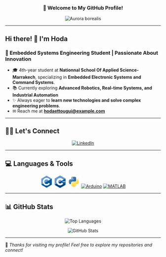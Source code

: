 <h3 align="center">🚀 Welcome to My GitHub Profile!</h3>

<div align="center">



![Aurora borealis](https://github.com/user-attachments/assets/3def1a93-5c88-410d-ad50-956bb24b0fbd)




 

</div>

---

## Hi there! 👋 I'm Hoda

### 🔬 Embedded Systems Engineering Student | Passionate About Innovation

- 🎓 4th-year student at **Nationnal School Of Applied Science-Marrakech**, specializing in **Embedded Electronic Systems and Command Systems**.
- 📚 Currently exploring **Advanced Robotics, Real-time Systems, and Industrial Automation**
- ✨ Always eager to **learn new technologies and solve complex engineering problems**.
- ✉ Reach me at **hodaettougui@example.com**

---

## 👨‍💻 Let's Connect

<p align="center">
<a href="www.linkedin.com/in/hoda-ettougui" target="_blank"><img src="https://raw.githubusercontent.com/rahuldkjain/github-profile-readme-generator/master/src/images/icons/Social/linked-in-alt.svg" alt="LinkedIn" height="30" width="40" /></a> 

</p>

---

## 💻 Languages & Tools

<p align="center">
<a href="https://www.cprogramming.com/" target="_blank"><img src="https://raw.githubusercontent.com/devicons/devicon/master/icons/c/c-original.svg" alt="C" width="40" height="40"/></a>
<a href="https://www.w3schools.com/cpp/" target="_blank"><img src="https://raw.githubusercontent.com/devicons/devicon/master/icons/cplusplus/cplusplus-original.svg" alt="C++" width="40" height="40"/></a>
<a href="https://www.python.org" target="_blank"><img src="https://raw.githubusercontent.com/devicons/devicon/master/icons/python/python-original.svg" alt="Python" width="40" height="40"/></a>
<a href="https://www.arduino.cc/" target="_blank"><img src="https://cdn.worldvectorlogo.com/logos/arduino-1.svg" alt="Arduino" width="40" height="40"/></a>
<a href="https://www.mathworks.com/" target="_blank"><img src="https://upload.wikimedia.org/wikipedia/commons/2/21/Matlab_Logo.png" alt="MATLAB" width="40" height="40"/></a>
</p>

---

## 📊 GitHub Stats

<p align="center">
<img src="https://github-readme-stats.vercel.app/api/top-langs?username=hoda-20&locale=en&layout=compact&langs_count=8" alt="Top Languages" />
</p>

<p align="center">
<img src="https://github-readme-stats.vercel.app/api?username=hoda-20&show_icons=true&locale=en&rank_icon=github" alt="GitHub Stats" />
</p>

---

🌟 *Thanks for visiting my profile! Feel free to explore my repositories and connect!*
